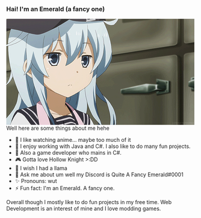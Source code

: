 ### Hai! I'm an Emerald (a fancy one)


<img align="left" src="https://github.com/QuiteAFancyEmerald/QuiteAFancyEmerald/blob/master/anime-shrug-gif.gif?raw=true">
Well here are some things about me hehe

- 🌺 I like watching anime... maybe too much of it
- 🌱 I enjoy working with Java and C#. I also like to do many fun projects. 
- 🎐 Also a game developer who mains in C#. 
- 🎮 Gotta love Hollow Knight >:DD
- 🦙 I wish I had a llama
- 💬 Ask me about um well my Discord is Quite A Fancy Emerald#0001
- ✨ Pronouns: wut
- ⚡ Fun fact: I'm an Emerald. A fancy one.

Overall though I mostly like to do fun projects in my free time. Web Development is an interest of mine and I love modding games.
